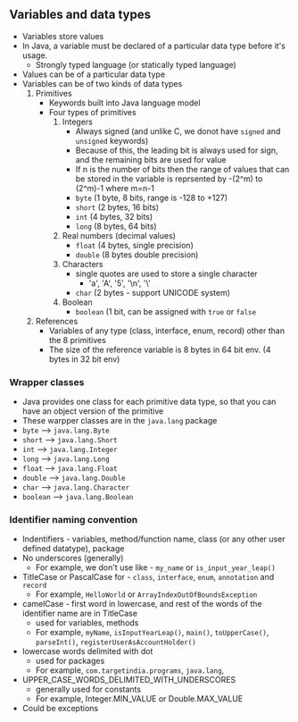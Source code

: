 ## Variables and data types

-   Variables store values
-   In Java, a variable must be declared of a particular data type before it's usage.
    -   Strongly typed language (or statically typed language)
-   Values can be of a particular data type
-   Variables can be of two kinds of data types
    1. Primitives
        - Keywords built into Java language model
        - Four types of primitives
            1. Integers
                - Always signed (and unlike C, we donot have `signed` and `unsigned` keywords)
                - Because of this, the leading bit is always used for sign, and the remaining bits are used for value
                - If n is the number of bits then the range of values that can be stored in the variable is reprsented by -(2^m) to (2^m)-1 where m=n-1
                - `byte` (1 byte, 8 bits, range is -128 to +127)
                - `short` (2 bytes, 16 bits)
                - `int` (4 bytes, 32 bits)
                - `long` (8 bytes, 64 bits)
            1. Real numbers (decimal values)
                - `float` (4 bytes, single precision)
                - `double` (8 bytes double precision)
            1. Characters
                - single quotes are used to store a single character
                    - 'a', 'A', '5', '\n', '\\'
                - `char` (2 bytes - support UNICODE system)
            1. Boolean
                - `boolean` (1 bit, can be assigned with `true` or `false`
    1. References
        - Variables of any type (class, interface, enum, record) other than the 8 primitives
        - The size of the reference variable is 8 bytes in 64 bit env. (4 bytes in 32 bit env)

### Wrapper classes

-   Java provides one class for each primitive data type, so that you can have an object version of the primitive
-   These warpper classes are in the `java.lang` package
-   `byte` --> `java.lang.Byte`
-   `short` --> `java.lang.Short`
-   `int` --> `java.lang.Integer`
-   `long` --> `java.lang.Long`
-   `float` --> `java.lang.Float`
-   `double` --> `java.lang.Double`
-   `char` --> `java.lang.Character`
-   `boolean` --> `java.lang.Boolean`

### Identifier naming convention

-   Indentifiers - variables, method/function name, class (or any other user defined datatype), package
-   No underscores (generally)
    -   For example, we don't use like - `my_name` or `is_input_year_leap()`
-   TitleCase or PascalCase for - `class`, `interface`, `enum`, `annotation` and `record`
    -   For example, `HelloWorld` or `ArrayIndexOutOfBoundsException`
-   camelCase - first word in lowercase, and rest of the words of the identifier name are in TitleCase
    -   used for variables, methods
    -   For example, `myName`, `isInputYearLeap()`, `main()`, `toUpperCase()`, `parseInt()`, `registerUserAsAccountHolder()`
-   lowercase words delimited with dot
    -   used for packages
    -   For example, `com.targetindia.programs`, `java.lang`,
-   UPPER_CASE_WORDS_DELIMITED_WITH_UNDERSCORES
    -   generally used for constants
    -   For example, Integer.MIN_VALUE or Double.MAX_VALUE
-   Could be exceptions
